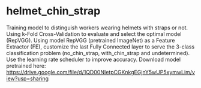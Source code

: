 # helmet_chin_strap
Training model to distinguish workers wearing helmets with straps or not. Using k-Fold Cross-Validation to evaluate and select the optimal model (RepVGG). Using model RepVGG (pretrained ImageNet) as a Feature Extractor (FE), customize the last Fully Connected layer to serve the 3-class classification problem (no_chin_strap, with_chin_strap and undetermined). Use the learning rate scheduler to improve accuracy.
Download model pretrained here: https://drive.google.com/file/d/1QD00NIetpCGKnkgEGjnY5wUP5xymwLim/view?usp=sharing

